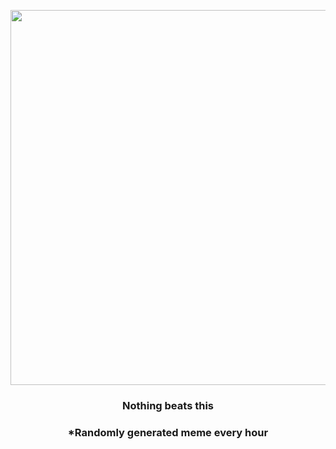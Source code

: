 <p align="center">
        <img src="https://i.redd.it/4aaew67e1rq91.gif" width="600" height="600">
        </p>
        <h3 align="center">Nothing beats this</h3>
        <h3 align="center">*Randomly generated meme every hour</h3>
    